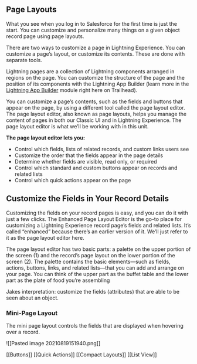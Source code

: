 ## Page Layouts

What you see when you log in to Salesforce for the first time is just the start. You can customize and personalize many things on a given object record page using page layouts.

There are two ways to customize a page in Lightning Experience. You can customize a page’s layout, or customize its contents. These are done with separate tools.

Lightning pages are a collection of Lightning components arranged in regions on the page. You can customize the structure of the page and the position of its components with the Lightning App Builder (learn more in the [Lightning App Builder](https://trailhead.salesforce.com/modules/lightning_app_builder) module right here on Trailhead).

You can customize a page’s contents, such as the fields and buttons that appear on the page, by using a different tool called the page layout editor. The page layout editor, also known as page layouts, helps you manage the content of pages in both our Classic UI and in Lightning Experience. The page layout editor is what we’ll be working with in this unit.

**The page layout editor lets you:**
-   Control which fields, lists of related records, and custom links users see
-   Customize the order that the fields appear in the page details
-   Determine whether fields are visible, read only, or required
-   Control which standard and custom buttons appear on records and related lists
-   Control which quick actions appear on the page

## Customize the Fields in Your Record Details

Customizing the fields on your record pages is easy, and you can do it with just a few clicks. The Enhanced Page Layout Editor is the go-to place for customizing a Lightning Experience record page’s fields and related lists. It’s called “enhanced” because there’s an earlier version of it. We’ll just refer to it as the page layout editor here.

The page layout editor has two basic parts: a palette on the upper portion of the screen (1) and the record’s page layout on the lower portion of the screen (2). The palette contains the basic elements—such as fields, actions, buttons, links, and related lists—that you can add and arrange on your page. You can think of the upper part as the buffet table and the lower part as the plate of food you’re assembling


Jakes interpretation: customize the fields (attributes) that are able to be seen about an object. 

### Mini-Page Layout
The mini page layout controls the fields that are displayed when hovering over a record. 

![[Pasted image 20210819151940.png]]




[[Buttons]]
[[Quick Actions]]
[[Compact Layouts]]
[[List View]]

